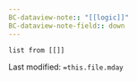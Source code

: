 ```yaml
---
BC-dataview-note:: "[[logic]]"
BC-dataview-note-field:: down
---
```

```dataview
list from [[]]
```


Last modified: `=this.file.mday`